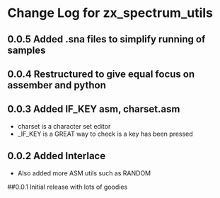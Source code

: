 # Change Log for zx_spectrum_utils

## 0.0.5 Added .sna files to simplify running of samples

## 0.0.4 Restructured to give equal focus on assember and python

## 0.0.3 Added IF_KEY asm, charset.asm
* charset is a character set editor
* _IF_KEY is a GREAT way to check is a key has been pressed

## 0.0.2 Added Interlace
* Also added more ASM utils such as RANDOM

##0.0.1 Initial release with lots of goodies
